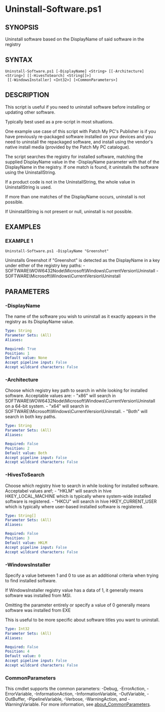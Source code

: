 # Uninstall-Software.ps1

## SYNOPSIS
Uninstall software based on the DisplayName of said software in the registry

## SYNTAX

```
Uninstall-Software.ps1 [-DisplayName] <String> [[-Architecture] <String>] [[-HivesToSearch] <String[]>]
 [[-WindowsInstaller] <Int32>] [<CommonParameters>]
```

## DESCRIPTION
This script is useful if you need to uninstall software before installing or updating other software. 

Typically best used as a pre-script in most situations.

One example use case of this script with Patch My PC's Publisher is if you have previously re-packaged software installed
on your devices and you need to uninstall the repackaged software, and install using the vendor's native install media 
(provided by the Patch My PC catalogue).

The script searches the registry for installed software, matching the supplied DisplayName value in the -DisplayName parameter
with that of the DisplayName in the registry.
If one match is found, it uninstalls the software using the UninstallString. 

If a product code is not in the UninstallString, the whole value in UninstallString is used.

If more than one matches of the DisplayName occurs, uninstall is not possible.

If UninstallString is not present or null, uninstall is not possible.

## EXAMPLES

### EXAMPLE 1
```
Uninstall-Software.ps1 -DisplayName "Greenshot"
```

Uninstalls Greenshot if "Greenshot" is detected as the DisplayName in a key under either of the registry key paths:
    - SOFTWARE\WOW6432Node\Microsoft\Windows\CurrentVersion\Uninstall
    - SOFTWARE\Microsoft\Windows\CurrentVersion\Uninstall

## PARAMETERS

### -DisplayName
The name of the software you wish to uninstall as it exactly appears in the registry as its DisplayName value.

```yaml
Type: String
Parameter Sets: (All)
Aliases:

Required: True
Position: 1
Default value: None
Accept pipeline input: False
Accept wildcard characters: False
```

### -Architecture
Choose which registry key path to search in while looking for installed software.
Acceptable values are:
    - "x86" will search in SOFTWARE\WOW6432Node\Microsoft\Windows\CurrentVersion\Uninstall on a 64-bit system.
    - "x64" will search in SOFTWARE\Microsoft\Windows\CurrentVersion\Uninstall.
    - "Both" will search in both key paths.

```yaml
Type: String
Parameter Sets: (All)
Aliases:

Required: False
Position: 2
Default value: Both
Accept pipeline input: False
Accept wildcard characters: False
```

### -HivesToSearch
Choose which registry hive to search in while looking for installed software.
Acceptabel values aref;
    - "HKLM" will search in hive HKEY_LOCAL_MACHINE which is typically where system-wide installed software is registered.
    - "HKCU" will search in hive HKEY_CURRENT_USER which is typically where user-based installed software is registered.

```yaml
Type: String[]
Parameter Sets: (All)
Aliases:

Required: False
Position: 3
Default value: HKLM
Accept pipeline input: False
Accept wildcard characters: False
```

### -WindowsInstaller
Specify a value between 1 and 0 to use as an additional criteria when trying to find installed software.

If WindowsInstaller registry value has a data of 1, it generally means software was installed from MSI.

Omitting the parameter entirely or specify a value of 0 generally means software was installed from EXE

This is useful to be more specific about software titles you want to uninstall.

```yaml
Type: Int32
Parameter Sets: (All)
Aliases:

Required: False
Position: 4
Default value: 0
Accept pipeline input: False
Accept wildcard characters: False
```

### CommonParameters
This cmdlet supports the common parameters: -Debug, -ErrorAction, -ErrorVariable, -InformationAction, -InformationVariable, -OutVariable, -OutBuffer, -PipelineVariable, -Verbose, -WarningAction, and -WarningVariable. For more information, see [about_CommonParameters](http://go.microsoft.com/fwlink/?LinkID=113216).

